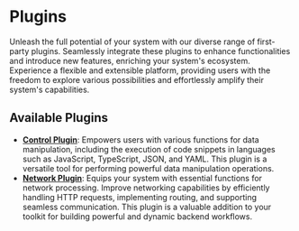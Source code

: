 # Plugins

Unleash the full potential of your system with our diverse range of first-party plugins. Seamlessly integrate these plugins to enhance functionalities and introduce new features, enriching your system's ecosystem. Experience a flexible and extensible platform, providing users with the freedom to explore various possibilities and effortlessly amplify their system's capabilities.

## Available Plugins

- [**Control Plugin**](./pkg/control/): Empowers users with various functions for data manipulation, including the execution of code snippets in languages such as JavaScript, TypeScript, JSON, and YAML. This plugin is a versatile tool for performing powerful data manipulation operations.
- [**Network Plugin**](./pkg/network/): Equips your system with essential functions for network processing. Improve networking capabilities by efficiently handling HTTP requests, implementing routing, and supporting seamless communication. This plugin is a valuable addition to your toolkit for building powerful and dynamic backend workflows.

